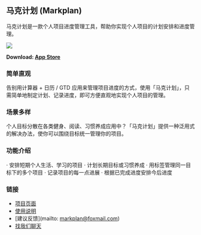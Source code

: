 ## 马克计划 (Markplan)

马克计划是一款个人项目进度管理工具，帮助你实现个人项目的计划安排和进度管理。

![](http://ww1.sinaimg.cn/large/65e4f1e6gw1f9qyx0xjk3j213g0p4tc3.jpg)

**Download:  [App Store](https://itunes.apple.com/cn/app/ma-ke-ji-hua/id1141710914)**

### 简单直观

告别用计算器 + 日历 / GTD 应用来管理项目进度的方式，使用「马克计划」，只需简单地制定计划、记录进度，即可方便直观地实现个人项目的管理。

### 场景多样

个人目标分散在各类健身、阅读、习惯养成应用中？「马克计划」提供一种泛用式的解决办法，使你可以围绕目标统一管理你的项目。

### 功能介绍

· 安排短期个人生活、学习的项目
· 计划长期目标或习惯养成
· 用标签管理同一目标下的多个项目
· 记录项目的每一点进展
· 根据已完成进度安排今后进度

### 链接

- [项目页面](www.markplan.info)
- [使用说明](http://zoomyale.coding.me/markplan_tutorial)
- [建议反馈](mailto: markplan@foxmail.com)
- [找我们聊天](https://static.meiqia.com/dist/standalone.html?eid=39440)


